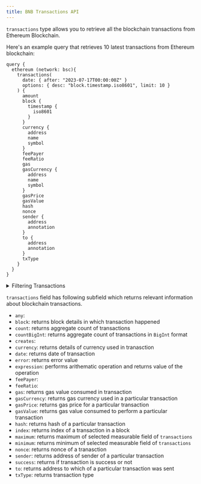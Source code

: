 ```yaml
---
title: BNB Transactions API
---
```


<head>
<meta name="title" content="BNB Transactions API"/>
<meta name="description" content="Get information on transaction details and wallets on the BNB blockchain. Also, get information on blocks for tokens or NFTs on the BNB blockchain."/>
<meta name="keywords" content="BNB api, BNB python api, BNB nft api, BNB scan api, BNB matic api, BNB api docs, BNB crypto api, BNB blockchain api,matic network api"/>
<meta name="robots" content="index, follow"/>
<meta http-equiv="Content-Type" content="text/html; charset=utf-8"/>
<meta name="language" content="English"/>

<!-- Open Graph / Facebook -->
<meta property="og:type" content="website" />
<meta property="og:title" content="BNB Transactions API" />
<meta property="og:description" content="Get information on transaction details and wallets on the BNB blockchain. Also, get information on blocks for tokens or NFTs on the BNB blockchain." />

<!-- Twitter -->
<meta property="twitter:card" content="summary_large_image" />
<meta property="twitter:title" content="BNB Transactions API" />
<meta property="twitter:description" content="Get information on transaction details and wallets on BNB blockchain. Also, get blocks information for tokens or NFTs on the BNB blockchain." />
</head>

`transactions` type allows you to retrieve all the blockchain transactions from Ethereum Blockchain.

Here's an example query that retrieves 10 latest transactions from Ethereum blockchain:

```
query {
  ethereum (network: bsc){
    transactions(
      date: { after: "2023-07-17T00:00:00Z" }
      options: { desc: "block.timestamp.iso8601", limit: 10 }
    ) {
      amount
      block {
        timestamp {
          iso8601
        }
      }
      currency {
        address
        name
        symbol
      }
      feePayer
      feeRatio
      gas
      gasCurrency {
        address
        name
        symbol
      }
      gasPrice
      gasValue
      hash
      nonce
      sender {
        address
        annotation
      }
      to {
        address
        annotation
      }
      txType
    }
  }
}
```
<details>
<summary>Filtering Transactions</summary>

Transactions can be filtered using following arguments:

- `amount`: Filter by amount of tokens transferred in a transaction. Available comparision operators are `between`, `gt`, `gteq`, `in`, `is`, `lt`, `lteq`, `not`, `notIn`.

- `any`:
- `date`: Filter by date on which transaction happened. Date should be in ISO8601-encoded datetime string. Ex, June 17th, 2023 will be `2023-07-17T00:00:00Z`. Available comparision operator are `after`, `before`, `between`, `in`, `is`, `not`, `notIn`, `since`, `tiil`.

- `feePayer`:
- `feeRatio`:
- `gasCurrency`: Filter by currency used for gas. Available comparision operators are `in`, `is`, `not`, `notIn`.

- `gasValue`: Filter by gas value used in the transaction. Available comparision operators are `between`, `gt`, `gteq`, `in`, `is`, `lt`, `lteq`, `not`, `notIn`.

- `height`: Filter by height of block where transaction happened. Available comparision operators are `between`, `gt`, `gteq`, `in`, `is`, `lt`, `lteq`, `not`, `notIn`.

- `options`: Filter returned data by ordering, limiting and constrainting transaction data. Available fields: `asc`, `ascByInteger`, `desc`, `descByInteger`, `limit`, `limitBy`, `offset`


- `success`:
  
- `time`: Filter by time when transaction happened. Time should be in ISO8601-encoded datetime string. Ex, June 17th, 2023 will be `2023-07-17T00:00:00Z`. Available comparision operator are `after`, `before`, `between`, `in`, `is`, `not`, `notIn`, `since`, `tiil`.

- `txCreates`:
  
- `txHash`: Filter by transaction hash of the transaction. Available comparision operators are `is`, `in`, `not`, `notIn`.

- `txIndex`: Filter by index of transaction in the block. Available comparision operators are `is`, `in`, `not`, `notIn`.

- `txSender`: Filter by address of transaction sender. Available comparision operators are `is`, `in`, `not`, `notIn`.
- `txTo`: Filter by address transaction is sent to. Available comparision operators are `is`, `in`, `not`, `notIn`.
  
- `txType`:

</details>

`transactions` field has following subfield which returns relevant information about blockchain transactions.

- `any`:
- `block`: returns block details in which transaction happened
- `count`: returns aggregate count of transactions
- `countBigInt`: returns aggregate count of transactions in `BigInt` format
- `creates`:
- `currency`: returns details of currency used in tranasction
- `date`: returns date of transaction 
- `error`: returns error value
- `expression`: performs arithematic operation and returns value of the operation
- `feePayer`:  
- `feeRatio`:
- `gas`: returns gas value consumed in transaction 
- `gasCurrency`: returns gas currency used in a particular transaction
- `gasPrice`: returns gas price for a particular transaction
- `gasValue`: returns gas value consumed to perform a particular transaction
- `hash`: returns hash of a particular transaction
- `index`: returns index of a transaction in a block
- `maximum`: returns maximum of selected measurable field of `transactions`
- `minimum`: returns minimum of selected measurable field of `transactions`
- `nonce`: returns nonce of a tranasction
- `sender`: returns address of sender of a particular transaction
- `success`: returns if transaction is success or not
- `to`: returns address to which of a particular transaction was sent
- `txType`: returns transaction type